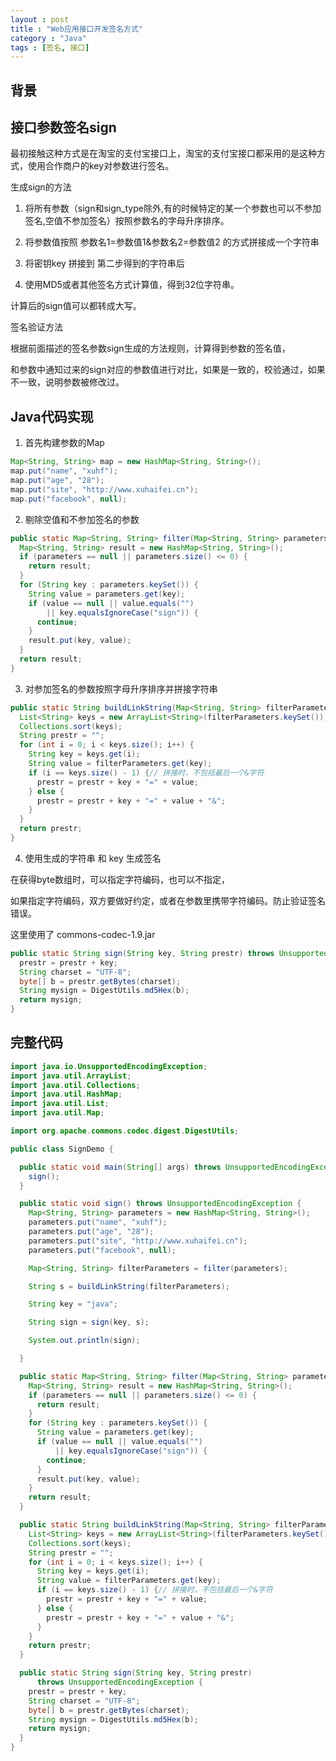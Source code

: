 ```yaml
---
layout : post
title : "Web应用接口开发签名方式"
category : "Java"
tags : [签名, 接口]
---
```


## 背景

## 接口参数签名sign

最初接触这种方式是在淘宝的支付宝接口上，淘宝的支付宝接口都采用的是这种方式，使用合作商户的key对参数进行签名。

生成sign的方法

 1. 将所有参数（sign和sign_type除外,有的时候特定的某一个参数也可以不参加签名,空值不参加签名）按照参数名的字母升序排序。

 2. 将参数值按照 参数名1=参数值1&参数名2=参数值2 的方式拼接成一个字符串

 3. 将密钥key 拼接到 第二步得到的字符串后

 4. 使用MD5或者其他签名方式计算值，得到32位字符串。

计算后的sign值可以都转成大写。

签名验证方法

根据前面描述的签名参数sign生成的方法规则，计算得到参数的签名值，

和参数中通知过来的sign对应的参数值进行对比，如果是一致的，校验通过，如果不一致，说明参数被修改过。

## Java代码实现

1. 首先构建参数的Map

```java
Map<String, String> map = new HashMap<String, String>();
map.put("name", "xuhf");
map.put("age", "28");
map.put("site", "http://www.xuhaifei.cn");
map.put("facebook", null);
```

2. 剔除空值和不参加签名的参数

```java
public static Map<String, String> filter(Map<String, String> parameters) {
  Map<String, String> result = new HashMap<String, String>();
  if (parameters == null || parameters.size() <= 0) {
    return result;
  }
  for (String key : parameters.keySet()) {
    String value = parameters.get(key);
    if (value == null || value.equals("")
        || key.equalsIgnoreCase("sign")) {
      continue;
    }
    result.put(key, value);
  }
  return result;
}
```

3. 对参加签名的参数按照字母升序排序并拼接字符串

```java
public static String buildLinkString(Map<String, String> filterParameters) {
  List<String> keys = new ArrayList<String>(filterParameters.keySet());
  Collections.sort(keys);
  String prestr = "";
  for (int i = 0; i < keys.size(); i++) {
    String key = keys.get(i);
    String value = filterParameters.get(key);
    if (i == keys.size() - 1) {// 拼接时，不包括最后一个&字符
      prestr = prestr + key + "=" + value;
    } else {
      prestr = prestr + key + "=" + value + "&";
    }
  }
  return prestr;
}
```

4. 使用生成的字符串 和 key 生成签名

在获得byte数组时，可以指定字符编码，也可以不指定，

如果指定字符编码，双方要做好约定，或者在参数里携带字符编码。防止验证签名错误。

这里使用了 commons-codec-1.9.jar

```java
public static String sign(String key, String prestr) throws UnsupportedEncodingException {
  prestr = prestr + key;
  String charset = "UTF-8";
  byte[] b = prestr.getBytes(charset);
  String mysign = DigestUtils.md5Hex(b);
  return mysign;
}
```

## 完整代码

```java
import java.io.UnsupportedEncodingException;
import java.util.ArrayList;
import java.util.Collections;
import java.util.HashMap;
import java.util.List;
import java.util.Map;

import org.apache.commons.codec.digest.DigestUtils;

public class SignDemo {

  public static void main(String[] args) throws UnsupportedEncodingException {
    sign();
  }

  public static void sign() throws UnsupportedEncodingException {
    Map<String, String> parameters = new HashMap<String, String>();
    parameters.put("name", "xuhf");
    parameters.put("age", "28");
    parameters.put("site", "http://www.xuhaifei.cn");
    parameters.put("facebook", null);

    Map<String, String> filterParameters = filter(parameters);

    String s = buildLinkString(filterParameters);

    String key = "java";

    String sign = sign(key, s);

    System.out.println(sign);

  }

  public static Map<String, String> filter(Map<String, String> parameters) {
    Map<String, String> result = new HashMap<String, String>();
    if (parameters == null || parameters.size() <= 0) {
      return result;
    }
    for (String key : parameters.keySet()) {
      String value = parameters.get(key);
      if (value == null || value.equals("")
          || key.equalsIgnoreCase("sign")) {
        continue;
      }
      result.put(key, value);
    }
    return result;
  }

  public static String buildLinkString(Map<String, String> filterParameters) {
    List<String> keys = new ArrayList<String>(filterParameters.keySet());
    Collections.sort(keys);
    String prestr = "";
    for (int i = 0; i < keys.size(); i++) {
      String key = keys.get(i);
      String value = filterParameters.get(key);
      if (i == keys.size() - 1) {// 拼接时，不包括最后一个&字符
        prestr = prestr + key + "=" + value;
      } else {
        prestr = prestr + key + "=" + value + "&";
      }
    }
    return prestr;
  }

  public static String sign(String key, String prestr)
      throws UnsupportedEncodingException {
    prestr = prestr + key;
    String charset = "UTF-8";
    byte[] b = prestr.getBytes(charset);
    String mysign = DigestUtils.md5Hex(b);
    return mysign;
  }
}
```


